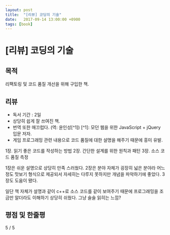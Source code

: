 ```yaml
---
layout: post
title:  "[리뷰] 코딩의 기술"
date:   2017-09-14 13:00:00 +0900
tags: [book]
---
```

# [리뷰] 코딩의 기술

## 목적

리팩토링 및 코드 품질 개선을 위해 구입한 책.

## 리뷰

- 독서 기간 : 2일
- 상당히 쉽게 잘 쓰여진 책.
- 번역 또한 매끄럽다. (역: 윤인성[^1]) [^1]: 모던 웹을 위한 JavaScript + jQuery 입문 저자.
- 게임 프로그래밍 관련 내용으로 코드 품질에 대한 설명을 해주기 때문에 흥미 유발.

1장. 읽기 좋은 코드를 작성하는 방법
2장. 간단한 설계를 위한 원칙과 패턴
3장. 소스 코드 품질 측정

1장은 쉬운 설명으로 상당히 만족 스러웠다.
2장은 분야 자체가 굉장히 넓은 분야라 어느정도 맛보기 형식으로 제공되서 자세히는 다루지 못하지만 개념을 파악하기에 좋았다.
3장도 도움이 됐다.

일단 책 자체가 설명과 같이 c++로 소스 코드를 같이 보여주기 때문에 프로그래밍을 조금만 알더라도 이해하기 상당히 쉬웠다. 그냥 술술 읽히는 느낌?

## 평점 및 한줄평

5 / 5
